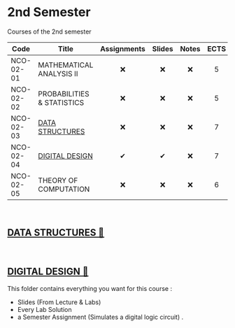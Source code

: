 # 2nd Semester

Courses of the 2nd semester

| Code      | Title                                | Assignments | Slides | Notes | ECTS |
| --------- | ------------------------------------ | :---------: | :----: | :---: | :---: | 
| NCO-02-01 | MATHEMATICAL ANALYSIS II             |      ❌    | ❌    | ❌    | 5    | 
| NCO-02-02 | PROBABILITIES & STATISTICS           |      ❌    | ❌    | ❌    | 5    | 
| NCO-02-03 | [DATA STRUCTURES]()                  |      ❌    | ❌    | ❌    | 7    | 
| NCO-02-04 | [DIGITAL DESIGN]()                   |      ✔     | ✔     | ❌    | 7    | 
| NCO-02-05 | THEORY OF COMPUTATION                |      ❌    | ❌    | ❌    | 6    | 
<br/>

## [DATA STRUCTURES 📂]()

<br />

## [DIGITAL DESIGN 📂]()

This folder contains everything you want for this course :  
- Slides (From Lecture & Labs)
- Every Lab Solution
- a Semester Assignment (Simulates a digital logic circuit) .

<br/>

